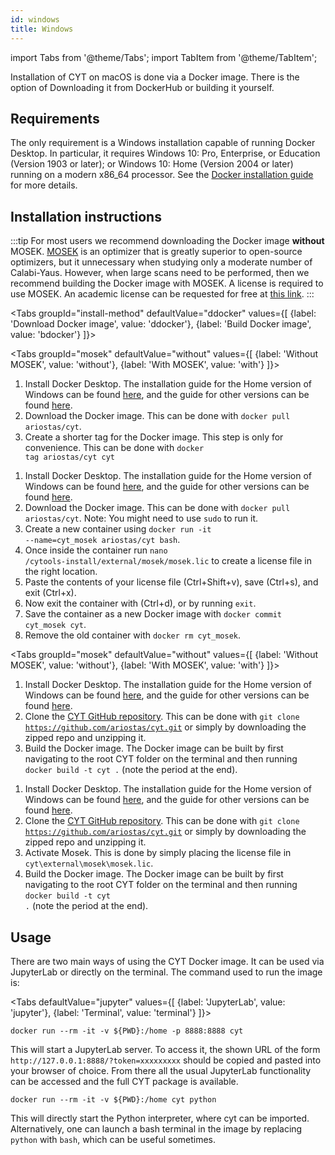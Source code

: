 ```yaml
---
id: windows
title: Windows
---
```


import Tabs from '@theme/Tabs';
import TabItem from '@theme/TabItem';

Installation of CYT on macOS is done via a Docker image. There is the option of Downloading it from DockerHub or building it yourself.

## Requirements

The only requirement is a Windows installation capable of running Docker Desktop. In particular, it requires Windows 10: Pro, Enterprise, or Education (Version 1903 or later); or Windows 10: Home (Version 2004 or later) running on a modern x86_64 processor. See the [Docker installation guide](https://docs.docker.com/docker-for-windows/install/) for more details.

## Installation instructions

:::tip
For most users we recommend downloading the Docker image **without** MOSEK. [MOSEK](https://www.mosek.com/) is an optimizer that is greatly superior to open-source optimizers, but it unnecessary when studying only a moderate number of Calabi-Yaus. However, when large scans need to be performed, then we recommend building the Docker image with MOSEK. A license is required to use MOSEK. An academic license can be requested for free at [this link](https://www.mosek.com/products/academic-licenses/).
:::

<Tabs
  groupId="install-method"
  defaultValue="ddocker"
  values={[
    {label: 'Download Docker image', value: 'ddocker'},
    {label: 'Build Docker image', value: 'bdocker'}
  ]}>
  <TabItem value="ddocker">

  <Tabs
    groupId="mosek"
    defaultValue="without"
    values={[
      {label: 'Without MOSEK', value: 'without'},
      {label: 'With MOSEK', value: 'with'}
    ]}>
    <TabItem value="without">
      <ol>
      <li> Install Docker Desktop. The installation guide for the Home version of Windows can be found <a href="https://docs.docker.com/docker-for-windows/install-windows-home/">here</a>, and the guide for other versions can be found <a href="https://docs.docker.com/docker-for-windows/install/">here</a>.</li>
      <li> Download the Docker image. This can be done with <code>docker pull ariostas/cyt</code>.</li>
      <li>Create a shorter tag for the Docker image. This step is only for convenience. This can be done with <code>docker tag ariostas/cyt cyt</code></li>
      </ol>
    </TabItem>
    <TabItem value="with">
      <ol>
      <li> Install Docker Desktop. The installation guide for the Home version of Windows can be found <a href="https://docs.docker.com/docker-for-windows/install-windows-home/">here</a>, and the guide for other versions can be found <a href="https://docs.docker.com/docker-for-windows/install/">here</a>.</li>
      <li> Download the Docker image. This can be done with <code>docker pull ariostas/cyt</code>. Note: You might need to use <code>sudo</code> to run it.</li>
      <li> Create a new container using <code>docker run -it --name=cyt_mosek ariostas/cyt bash</code>.</li>
      <li> Once inside the container run <code>nano /cytools-install/external/mosek/mosek.lic</code> to create a license file in the right location.</li>
      <li> Paste the contents of your license file (Ctrl+Shift+v), save (Ctrl+s), and exit (Ctrl+x).</li>
      <li> Now exit the container with (Ctrl+d), or by running <code>exit</code>.</li>
      <li> Save the container as a new Docker image with <code>docker commit cyt_mosek cyt</code>.</li>
      <li> Remove the old container with <code>docker rm cyt_mosek</code>.</li>
      </ol>
    </TabItem>
  </Tabs>



  </TabItem>
  <TabItem value="bdocker">

  <Tabs
    groupId="mosek"
    defaultValue="without"
    values={[
      {label: 'Without MOSEK', value: 'without'},
      {label: 'With MOSEK', value: 'with'}
    ]}>
    <TabItem value="without">
      <ol>
      <li> Install Docker Desktop. The installation guide for the Home version of Windows can be found <a href="https://docs.docker.com/docker-for-windows/install-windows-home/">here</a>, and the guide for other versions can be found <a href="https://docs.docker.com/docker-for-windows/install/">here</a>.</li>
      <li> Clone the <a href="https://github.com/ariostas/cyt">CYT GitHub repository</a>. This can be done with <code>git clone https://github.com/ariostas/cyt.git</code> or simply by downloading the zipped repo and unzipping it.</li>
      <li>Build the Docker image. The Docker image can be built by first navigating to the root CYT folder on the terminal and then running <code>docker build -t cyt .</code> (note the period at the end).</li>
      </ol>
    </TabItem>
    <TabItem value="with">
      <ol>
      <li> Install Docker Desktop. The installation guide for the Home version of Windows can be found <a href="https://docs.docker.com/docker-for-windows/install-windows-home/">here</a>, and the guide for other versions can be found <a href="https://docs.docker.com/docker-for-windows/install/">here</a>.</li>
      <li> Clone the <a href="https://github.com/ariostas/cyt">CYT GitHub repository</a>. This can be done with <code>git clone https://github.com/ariostas/cyt.git</code> or simply by downloading the zipped repo and unzipping it.</li>
      <li>Activate Mosek. This is done by simply placing the license file in <code>cyt\external\mosek\mosek.lic</code>.</li>
      <li>Build the Docker image. The Docker image can be built by first navigating to the root CYT folder on the terminal and then running <code>docker build -t cyt .</code> (note the period at the end).</li>
      </ol>
    </TabItem>
  </Tabs>

  </TabItem>
</Tabs>


## Usage

There are two main ways of using the CYT Docker image. It can be used via JupyterLab or directly on the terminal. The command used to run the image is:

<Tabs
  defaultValue="jupyter"
  values={[
    {label: 'JupyterLab', value: 'jupyter'},
    {label: 'Terminal', value: 'terminal'}
  ]}>
  <TabItem value="jupyter">

```
docker run --rm -it -v ${PWD}:/home -p 8888:8888 cyt
```
This will start a JupyterLab server. To access it, the shown URL of the form ```http://127.0.0.1:8888/?token=xxxxxxxxx``` should be copied and pasted into your browser of choice. From there all the usual JupyterLab functionality can be accessed and the full CYT package is available.

  </TabItem>
  <TabItem value="terminal">

```
docker run --rm -it -v ${PWD}:/home cyt python
```
This will directly start the Python interpreter, where cyt can be imported. Alternatively, one can launch a bash terminal in the image by replacing ```python``` with ```bash```, which can be useful sometimes.
  </TabItem>
</Tabs>
